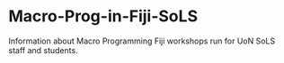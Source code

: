 # Macro-Prog-in-Fiji-SoLS
Information about Macro Programming Fiji workshops run for UoN SoLS staff and students.

